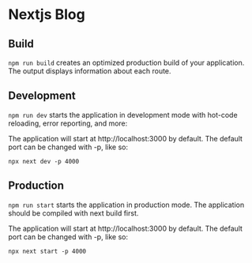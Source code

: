 # Nextjs Blog

## Build

`npm run build` creates an optimized production build of your application. The output displays information about each route.

## Development

`npm run dev` starts the application in development mode with hot-code reloading, error reporting, and more:

The application will start at http://localhost:3000 by default. The default port can be changed with -p, like so:

`npx next dev -p 4000`

## Production

`npm run start` starts the application in production mode. The application should be compiled with next build first.

The application will start at http://localhost:3000 by default. The default port can be changed with -p, like so:

`npx next start -p 4000`
